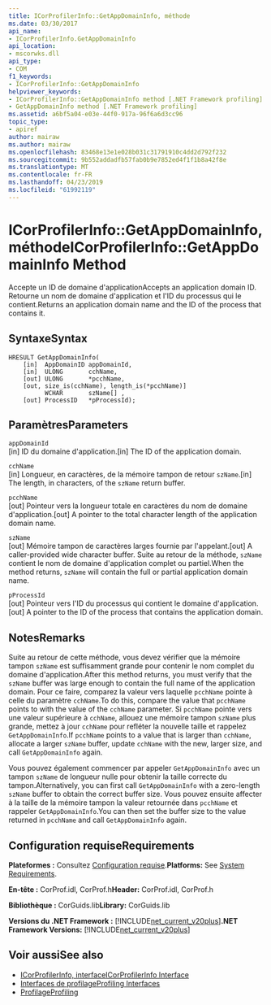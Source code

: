 ```yaml
---
title: ICorProfilerInfo::GetAppDomainInfo, méthode
ms.date: 03/30/2017
api_name:
- ICorProfilerInfo.GetAppDomainInfo
api_location:
- mscorwks.dll
api_type:
- COM
f1_keywords:
- ICorProfilerInfo::GetAppDomainInfo
helpviewer_keywords:
- ICorProfilerInfo::GetAppDomainInfo method [.NET Framework profiling]
- GetAppDomainInfo method [.NET Framework profiling]
ms.assetid: a6bf5a04-e03e-44f0-917a-96f6a6d3cc96
topic_type:
- apiref
author: mairaw
ms.author: mairaw
ms.openlocfilehash: 83468e13e1e028b031c31791910c4dd2d792f232
ms.sourcegitcommit: 9b552addadfb57fab0b9e7852ed4f1f1b8a42f8e
ms.translationtype: MT
ms.contentlocale: fr-FR
ms.lasthandoff: 04/23/2019
ms.locfileid: "61992119"
---
```

# <a name="icorprofilerinfogetappdomaininfo-method"></a><span data-ttu-id="a0e57-102">ICorProfilerInfo::GetAppDomainInfo, méthode</span><span class="sxs-lookup"><span data-stu-id="a0e57-102">ICorProfilerInfo::GetAppDomainInfo Method</span></span>
<span data-ttu-id="a0e57-103">Accepte un ID de domaine d'application</span><span class="sxs-lookup"><span data-stu-id="a0e57-103">Accepts an application domain ID.</span></span> <span data-ttu-id="a0e57-104">Retourne un nom de domaine d'application et l'ID du processus qui le contient.</span><span class="sxs-lookup"><span data-stu-id="a0e57-104">Returns an application domain name and the ID of the process that contains it.</span></span>  
  
## <a name="syntax"></a><span data-ttu-id="a0e57-105">Syntaxe</span><span class="sxs-lookup"><span data-stu-id="a0e57-105">Syntax</span></span>  
  
```  
HRESULT GetAppDomainInfo(  
    [in]  AppDomainID appDomainId,  
    [in]  ULONG       cchName,  
    [out] ULONG       *pcchName,  
    [out, size_is(cchName), length_is(*pcchName)]  
          WCHAR       szName[] ,  
    [out] ProcessID   *pProcessId);  
```  
  
## <a name="parameters"></a><span data-ttu-id="a0e57-106">Paramètres</span><span class="sxs-lookup"><span data-stu-id="a0e57-106">Parameters</span></span>  
 `appDomainId`  
 <span data-ttu-id="a0e57-107">[in] ID du domaine d'application.</span><span class="sxs-lookup"><span data-stu-id="a0e57-107">[in] The ID of the application domain.</span></span>  
  
 `cchName`  
 <span data-ttu-id="a0e57-108">[in] Longueur, en caractères, de la mémoire tampon de retour `szName`.</span><span class="sxs-lookup"><span data-stu-id="a0e57-108">[in] The length, in characters, of the `szName` return buffer.</span></span>  
  
 `pcchName`  
 <span data-ttu-id="a0e57-109">[out] Pointeur vers la longueur totale en caractères du nom de domaine d'application.</span><span class="sxs-lookup"><span data-stu-id="a0e57-109">[out] A pointer to the total character length of the application domain name.</span></span>  
  
 `szName`  
 <span data-ttu-id="a0e57-110">[out] Mémoire tampon de caractères larges fournie par l'appelant.</span><span class="sxs-lookup"><span data-stu-id="a0e57-110">[out] A caller-provided wide character buffer.</span></span> <span data-ttu-id="a0e57-111">Suite au retour de la méthode, `szName` contient le nom de domaine d'application complet ou partiel.</span><span class="sxs-lookup"><span data-stu-id="a0e57-111">When the method returns, `szName` will contain the full or partial application domain name.</span></span>  
  
 `pProcessId`  
 <span data-ttu-id="a0e57-112">[out] Pointeur vers l'ID du processus qui contient le domaine d'application.</span><span class="sxs-lookup"><span data-stu-id="a0e57-112">[out] A pointer to the ID of the process that contains the application domain.</span></span>  
  
## <a name="remarks"></a><span data-ttu-id="a0e57-113">Notes</span><span class="sxs-lookup"><span data-stu-id="a0e57-113">Remarks</span></span>  
 <span data-ttu-id="a0e57-114">Suite au retour de cette méthode, vous devez vérifier que la mémoire tampon `szName` est suffisamment grande pour contenir le nom complet du domaine d'application.</span><span class="sxs-lookup"><span data-stu-id="a0e57-114">After this method returns, you must verify that the `szName` buffer was large enough to contain the full name of the application domain.</span></span> <span data-ttu-id="a0e57-115">Pour ce faire, comparez la valeur vers laquelle `pcchName` pointe à celle du paramètre `cchName`.</span><span class="sxs-lookup"><span data-stu-id="a0e57-115">To do this, compare the value that `pcchName` points to with the value of the `cchName` parameter.</span></span> <span data-ttu-id="a0e57-116">Si `pcchName` pointe vers une valeur supérieure à `cchName`, allouez une mémoire tampon `szName` plus grande, mettez à jour `cchName` pour refléter la nouvelle taille et rappelez `GetAppDomainInfo`.</span><span class="sxs-lookup"><span data-stu-id="a0e57-116">If `pcchName` points to a value that is larger than `cchName`, allocate a larger `szName` buffer, update `cchName` with the new, larger size, and call `GetAppDomainInfo` again.</span></span>  
  
 <span data-ttu-id="a0e57-117">Vous pouvez également commencer par appeler `GetAppDomainInfo` avec un tampon `szName` de longueur nulle pour obtenir la taille correcte du tampon.</span><span class="sxs-lookup"><span data-stu-id="a0e57-117">Alternatively, you can first call `GetAppDomainInfo` with a zero-length `szName` buffer to obtain the correct buffer size.</span></span> <span data-ttu-id="a0e57-118">Vous pouvez ensuite affecter à la taille de la mémoire tampon la valeur retournée dans `pcchName` et rappeler `GetAppDomainInfo`.</span><span class="sxs-lookup"><span data-stu-id="a0e57-118">You can then set the buffer size to the value returned in `pcchName` and call `GetAppDomainInfo` again.</span></span>  
  
## <a name="requirements"></a><span data-ttu-id="a0e57-119">Configuration requise</span><span class="sxs-lookup"><span data-stu-id="a0e57-119">Requirements</span></span>  
 <span data-ttu-id="a0e57-120">**Plateformes :** Consultez [Configuration requise](../../../../docs/framework/get-started/system-requirements.md).</span><span class="sxs-lookup"><span data-stu-id="a0e57-120">**Platforms:** See [System Requirements](../../../../docs/framework/get-started/system-requirements.md).</span></span>  
  
 <span data-ttu-id="a0e57-121">**En-tête :** CorProf.idl, CorProf.h</span><span class="sxs-lookup"><span data-stu-id="a0e57-121">**Header:** CorProf.idl, CorProf.h</span></span>  
  
 <span data-ttu-id="a0e57-122">**Bibliothèque :** CorGuids.lib</span><span class="sxs-lookup"><span data-stu-id="a0e57-122">**Library:** CorGuids.lib</span></span>  
  
 <span data-ttu-id="a0e57-123">**Versions du .NET Framework :** [!INCLUDE[net_current_v20plus](../../../../includes/net-current-v20plus-md.md)]</span><span class="sxs-lookup"><span data-stu-id="a0e57-123">**.NET Framework Versions:** [!INCLUDE[net_current_v20plus](../../../../includes/net-current-v20plus-md.md)]</span></span>  
  
## <a name="see-also"></a><span data-ttu-id="a0e57-124">Voir aussi</span><span class="sxs-lookup"><span data-stu-id="a0e57-124">See also</span></span>

- [<span data-ttu-id="a0e57-125">ICorProfilerInfo, interface</span><span class="sxs-lookup"><span data-stu-id="a0e57-125">ICorProfilerInfo Interface</span></span>](../../../../docs/framework/unmanaged-api/profiling/icorprofilerinfo-interface.md)
- [<span data-ttu-id="a0e57-126">Interfaces de profilage</span><span class="sxs-lookup"><span data-stu-id="a0e57-126">Profiling Interfaces</span></span>](../../../../docs/framework/unmanaged-api/profiling/profiling-interfaces.md)
- [<span data-ttu-id="a0e57-127">Profilage</span><span class="sxs-lookup"><span data-stu-id="a0e57-127">Profiling</span></span>](../../../../docs/framework/unmanaged-api/profiling/index.md)

